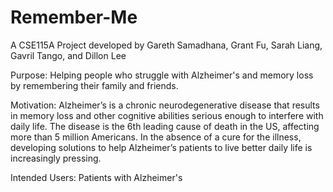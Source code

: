 # Remember-Me
A CSE115A Project developed by Gareth Samadhana, Grant Fu, Sarah Liang, Gavril Tango, and Dillon Lee

Purpose: Helping people who struggle with Alzheimer's and memory loss by remembering their family and friends.

Motivation: Alzheimer’s is a chronic neurodegenerative disease that results in memory loss and other cognitive abilities serious enough to interfere with daily life. The disease is the 6th leading cause of death in the US, affecting more than 5 million Americans. In the absence of a cure for the illness, developing solutions to help Alzheimer’s patients to live better daily life  is increasingly pressing.

Intended Users: Patients with Alzheimer's

